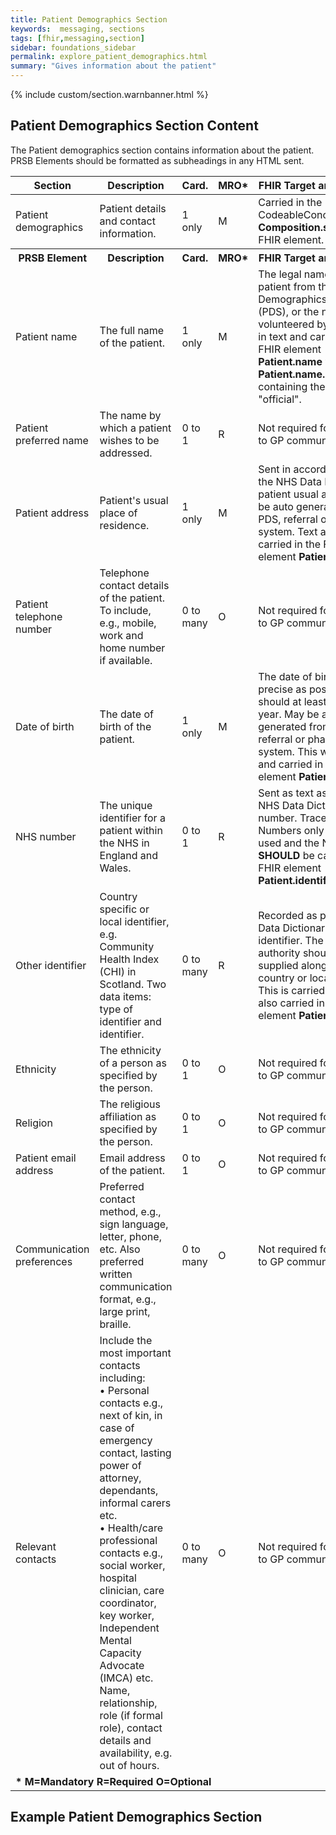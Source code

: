 ```yaml
---
title: Patient Demographics Section
keywords:  messaging, sections
tags: [fhir,messaging,section]
sidebar: foundations_sidebar
permalink: explore_patient_demographics.html
summary: "Gives information about the patient"
---
```

{% include custom/section.warnbanner.html %}


## Patient Demographics Section Content ##
The Patient demographics section contains information about the patient. PRSB Elements should be formatted as subheadings in any HTML sent.

<table style="width:100%;max-width: 100%;">
	<thead>
		<tr>
			<th width="15%">Section</th>
			<th width="35%">Description</th>
			<th width="5%">Card.</th>
			<th width="5%">MRO*</th>
			<th width="40%">FHIR Target and Guidance</th>
		</tr>
	</thead>
	<tbody>
		<tr>
			<td>Patient demographics</td>
			<td>Patient details and contact information.</td>
			<td>1 only</td>
			<td>M</td>
				<td>Carried in the CodeableConcept of <b>Composition.section.code</b> FHIR element.</td>
		</tr>
		<tr>
			<th>PRSB Element</th>
			<th>Description</th>
			<th>Card.</th>
			<th>MRO*</th>
			<th>FHIR Target and Guidance</th>		
		</tr>
		<tr>
			<td>Patient name</td>
			<td>The full name of the patient.</td>
			<td>1 only</td>
			<td>M</td>
			<td>The legal name of the patient from the Patient Demographics Service (PDS), or the name volunteered by the patient in text and carried in the FHIR element <b>Patient.name</b> with the <b>Patient.name.use</b> containing the value "official".</td>
		</tr>
		<tr>
			<td>Patient preferred name</td>
			<td>The name by which a patient wishes to be addressed.</td>
			<td>0 to 1</td>
			<td>R</td>
			<td>Not required for Pharmacy to GP communication.</td>
		</tr>
		<tr>
			<td>Patient address</td>
			<td>Patient's usual place of residence.</td>
			<td>1 only</td>
			<td>M</td>
			<td>Sent in accordance with the NHS Data Dictionary: patient usual address. May be auto generated from PDS, referral or pharmacy system. Text and also carried in the FHIR element <b>Patient.address</b></td>
		</tr>
		<tr>
			<td>Patient telephone number</td>
			<td>Telephone contact details of the patient. To include, e.g., mobile, work and home number if available.</td>
			<td>0 to many</td>
			<td>O</td>
			<td>Not required for Pharmacy to GP communication.</td>
		</tr>
		<tr>
			<td>Date of birth</td>
			<td>The date of birth of the patient.</td>
			<td>1 only</td>
			<td>M</td>
			<td>The date of birth will be as precise as possible, but should at least contain a year. May be auto generated from PDS, referral or pharmacy system. This will be in text and carried in the FHIR element <b>Patient.birthDate</b>.</td>
		</tr>
		<tr>
			<td>NHS number</td>
			<td>The unique identifier for a patient within the NHS in England and Wales.</td>
			<td>0 to 1</td> 
			<td>R</td>
			<td>Sent as text as per the NHS Data Dictionary NHS number. Traced NHS Numbers only should, be used and the NHS number <b>SHOULD</b> be carried in the FHIR element <b>Patient.identifier</b>.</td>
		</tr>
		<tr>
			<td>Other identifier</td>
			<td>Country specific or local identifier, e.g. Community Health Index (CHI) in Scotland. Two data items: type of identifier and identifier.</td>
			<td>0 to many</td>
			<td>R</td>
			<td>Recorded as per: NHS Data Dictionary - local identifier. The assigning authority should also be supplied along with the country or local identifier. This is carried as text and also carried in the FHIR element <b>Patient.identifier</b>.</td>
		</tr>
		<tr>
			<td>Ethnicity</td>
			<td>The ethnicity of a person as specified by the person.</td>
			<td>0 to 1</td>
			<td>O</td>
			<td>Not required for Pharmacy to GP communication.</td>
		</tr>
		<tr>
			<td>Religion</td>
			<td>The religious affiliation as specified by the person.</td>
			<td>0 to 1</td>
			<td>O</td>
			<td>Not required for Pharmacy to GP communication.</td>
		</tr>
		<tr>
			<td>Patient email address</td>
			<td>Email address of the patient.</td>
			<td>0 to 1</td>
			<td>O</td>
			<td>Not required for Pharmacy to GP communication.</td>
		</tr>
		<tr>
			<td>Communication preferences</td>
			<td>Preferred contact method, e.g., sign language, letter, phone, etc. Also preferred written communication format, e.g., large print, braille.</td>
			<td>0 to many</td>
			<td>O</td>
			<td>Not required for Pharmacy to GP communication.</td>
		</tr>
		<tr>
			<td>Relevant contacts</td>
			<td>Include the most important contacts including:<br>• Personal contacts e.g., next of kin, in case of emergency contact, lasting power of attorney, dependants, informal carers etc.<br>• Health/care professional contacts e.g., social worker, hospital clinician, care coordinator, key worker, Independent Mental Capacity Advocate (IMCA) etc.<br>Name, relationship, role (if formal role), contact details and availability, e.g. out of hours.</td>
			<td>0 to many</td>
			<td>O</td>
			<td>Not required for Pharmacy to GP communication.</td>
		</tr>
		<tr>
		<td colspan="5"><b>* M=Mandatory R=Required O=Optional</b></td>
		</tr>
	</tbody>
</table>

## Example Patient Demographics Section ##

<script src="https://gist.github.com/IOPS-DEV/2e37d0c716ad7f0f23aa5250f8f31ce0.js"></script>






